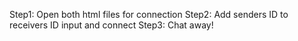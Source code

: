 Step1: Open both html files for connection
Step2: Add senders ID to receivers ID input and connect
Step3: Chat away!